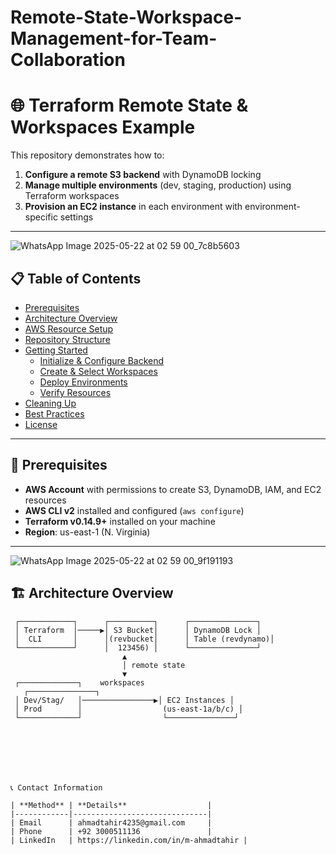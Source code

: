 # Remote-State-Workspace-Management-for-Team-Collaboration
# 🌐 Terraform Remote State & Workspaces Example

This repository demonstrates how to:

1. **Configure a remote S3 backend** with DynamoDB locking  
2. **Manage multiple environments** (dev, staging, production) using Terraform workspaces  
3. **Provision an EC2 instance** in each environment with environment-specific settings  

---
![WhatsApp Image 2025-05-22 at 02 59 00_7c8b5603](https://github.com/user-attachments/assets/9d6a7cd4-4495-4c1c-81af-1d0906dae12d)

## 📋 Table of Contents

- [Prerequisites](#prerequisites)  
- [Architecture Overview](#architecture-overview)  
- [AWS Resource Setup](#aws-resource-setup)  
- [Repository Structure](#repository-structure)  
- [Getting Started](#getting-started)  
  - [Initialize & Configure Backend](#initialize--configure-backend)  
  - [Create & Select Workspaces](#create--select-workspaces)  
  - [Deploy Environments](#deploy-environments)  
  - [Verify Resources](#verify-resources)  
- [Cleaning Up](#cleaning-up)  
- [Best Practices](#best-practices)  
- [License](#license)  

---

## 🔧 Prerequisites

- **AWS Account** with permissions to create S3, DynamoDB, IAM, and EC2 resources  
- **AWS CLI v2** installed and configured (`aws configure`)  
- **Terraform v0.14.9+** installed on your machine  
- **Region**: us-east-1 (N. Virginia)  

---
![WhatsApp Image 2025-05-22 at 02 59 00_9f191193](https://github.com/user-attachments/assets/d274a633-a5a1-4305-bc87-85c0f5df95bd)

## 🏗️ Architecture Overview

```text
 ┌────────────┐      ┌──────────┐      ┌───────────────┐
 │ Terraform  │─────▶│ S3 Bucket│      │ DynamoDB Lock │
 │  CLI       │      │(revbucket│      │ Table (revdynamo)│
 └────────────┘      │  123456) │      └───────────────┘
                         ▲
                         │ remote state
                         ▼
 ┌─────────────┐    workspaces
   ┌───────────────┐
 │ Dev/Stag/   │────────────────▶│ EC2 Instances │
 │ Prod        │                  (us-east-1a/b/c) │
 └─────────────┘                  └───────────────┘







📞 Contact Information

| **Method** | **Details**                  |
|------------|------------------------------|
| Email      | ahmadtahir4235@gmail.com     |
| Phone      | +92 3000511136               |
| LinkedIn   | https://linkedin.com/in/m-ahmadtahir |
